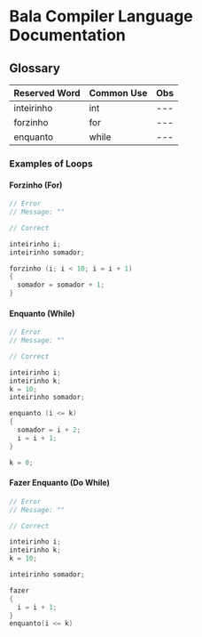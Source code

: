 # Bala Compiler Language Documentation 

## Glossary

| Reserved Word | Common Use | Obs |
|--- |--- |--- |
| inteirinho | int | --- |
| forzinho | for | --- |
| enquanto | while | --- |

### Examples of Loops

#### Forzinho (For)

```cpp
// Error
// Message: ""

```

```cpp
// Correct

inteirinho i;
inteirinho somador;

forzinho (i; i < 10; i = i + 1)
{
  somador = somador + 1;
}
```

#### Enquanto (While)

```cpp
// Error
// Message: ""

```

```cpp
// Correct

inteirinho i;
inteirinho k;
k = 10;
inteirinho somador;

enquanto (i <= k)
{
  somador = i + 2;
  i = i + 1;
}

k = 0;
```


#### Fazer Enquanto (Do While)

```cpp
// Error
// Message: ""

```

```cpp
// Correct 

inteirinho i;
inteirinho k;
k = 10;

inteirinho somador;

fazer 
{
  i = i + 1;
}
enquanto(i <= k)
```